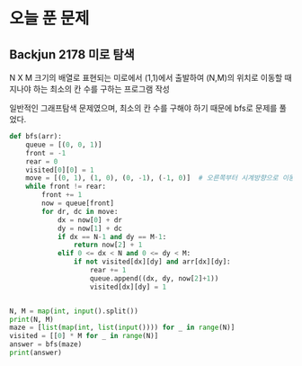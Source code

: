 # 오늘 푼 문제

## Backjun 2178 미로 탐색

N X M 크기의 배열로 표현되는 미로에서 (1,1)에서 출발하여 (N,M)의 위치로 이동할 때 지나야 하는 최소의 칸 수를 구하는 프로그램 작성

일반적인 그래프탐색 문제였으며, 최소의 칸 수를 구해야 하기 때문에 bfs로 문제를 풀었다.

```python
def bfs(arr):
    queue = [(0, 0, 1)]
    front = -1
    rear = 0
    visited[0][0] = 1
    move = [(0, 1), (1, 0), (0, -1), (-1, 0)]  # 오른쪽부터 시계방향으로 이동
    while front != rear:
        front += 1
        now = queue[front]
        for dr, dc in move:
            dx = now[0] + dr
            dy = now[1] + dc
            if dx == N-1 and dy == M-1:
                return now[2] + 1
            elif 0 <= dx < N and 0 <= dy < M:
                if not visited[dx][dy] and arr[dx][dy]:
                    rear += 1
                    queue.append((dx, dy, now[2]+1))
                    visited[dx][dy] = 1


N, M = map(int, input().split())
print(N, M)
maze = [list(map(int, list(input()))) for _ in range(N)]
visited = [[0] * M for _ in range(N)]
answer = bfs(maze)
print(answer)
```

